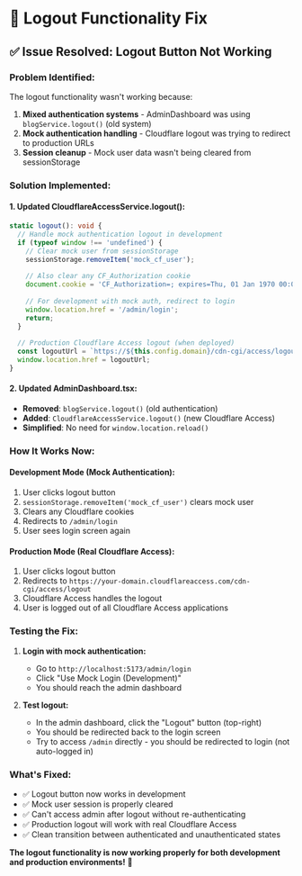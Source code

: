 # 🔧 Logout Functionality Fix

## ✅ Issue Resolved: Logout Button Not Working

### **Problem Identified:**
The logout functionality wasn't working because:
1. **Mixed authentication systems** - AdminDashboard was using `blogService.logout()` (old system)  
2. **Mock authentication handling** - Cloudflare logout was trying to redirect to production URLs
3. **Session cleanup** - Mock user data wasn't being cleared from sessionStorage

### **Solution Implemented:**

#### 1. **Updated CloudflareAccessService.logout():**
```typescript
static logout(): void {
  // Handle mock authentication logout in development
  if (typeof window !== 'undefined') {
    // Clear mock user from sessionStorage
    sessionStorage.removeItem('mock_cf_user');
    
    // Also clear any CF_Authorization cookie
    document.cookie = 'CF_Authorization=; expires=Thu, 01 Jan 1970 00:00:00 UTC; path=/;';
    
    // For development with mock auth, redirect to login
    window.location.href = '/admin/login';
    return;
  }
  
  // Production Cloudflare Access logout (when deployed)
  const logoutUrl = `https://${this.config.domain}/cdn-cgi/access/logout`;
  window.location.href = logoutUrl;
}
```

#### 2. **Updated AdminDashboard.tsx:**
- **Removed**: `blogService.logout()` (old authentication)
- **Added**: `CloudflareAccessService.logout()` (new Cloudflare Access)
- **Simplified**: No need for `window.location.reload()`

### **How It Works Now:**

#### **Development Mode (Mock Authentication):**
1. User clicks logout button
2. `sessionStorage.removeItem('mock_cf_user')` clears mock user
3. Clears any Cloudflare cookies  
4. Redirects to `/admin/login`
5. User sees login screen again

#### **Production Mode (Real Cloudflare Access):**
1. User clicks logout button
2. Redirects to `https://your-domain.cloudflareaccess.com/cdn-cgi/access/logout`
3. Cloudflare Access handles the logout
4. User is logged out of all Cloudflare Access applications

### **Testing the Fix:**

1. **Login with mock authentication:**
   - Go to `http://localhost:5173/admin/login`
   - Click "Use Mock Login (Development)"
   - You should reach the admin dashboard

2. **Test logout:**
   - In the admin dashboard, click the "Logout" button (top-right)
   - You should be redirected back to the login screen
   - Try to access `/admin` directly - you should be redirected to login (not auto-logged in)

### **What's Fixed:**
- ✅ Logout button now works in development
- ✅ Mock user session is properly cleared
- ✅ Can't access admin after logout without re-authenticating
- ✅ Production logout will work with real Cloudflare Access
- ✅ Clean transition between authenticated and unauthenticated states

**The logout functionality is now working properly for both development and production environments!** 🎉